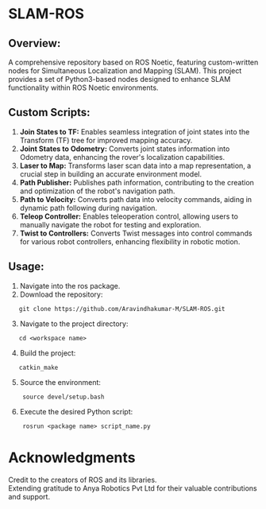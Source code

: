 # SLAM-ROS

## Overview:
A comprehensive repository based on ROS Noetic, featuring custom-written nodes for Simultaneous Localization and Mapping (SLAM). This project provides a set of Python3-based nodes designed to enhance SLAM functionality within ROS Noetic environments.

## Custom Scripts:
1. **Join States to TF:** Enables seamless integration of joint states into the Transform (TF) tree for improved mapping accuracy.
2. **Joint States to Odometry:** Converts joint states information into Odometry data, enhancing the rover's localization capabilities.
3. **Laser to Map:** Transforms laser scan data into a map representation, a crucial step in building an accurate environment model.
4. **Path Publisher:** Publishes path information, contributing to the creation and optimization of the robot's navigation path.
5. **Path to Velocity:** Converts path data into velocity commands, aiding in dynamic path following during navigation.
6. **Teleop Controller:** Enables teleoperation control, allowing users to manually navigate the robot for testing and exploration.
7. **Twist to Controllers:** Converts Twist messages into control commands for various robot controllers, enhancing flexibility in robotic motion.

## Usage:
1. Navigate into the ros package.
2. Download the repository:
```shell
   git clone https://github.com/Aravindhakumar-M/SLAM-ROS.git
```
3. Navigate to the project directory:
```shell
   cd <workspace name>
```
4. Build the project:
```shell
   catkin_make
```
5. Source the environment:
```shell
    source devel/setup.bash
```
6. Execute the desired Python script:
```shell
    rosrun <package name> script_name.py
```

# Acknowledgments
Credit to the creators of ROS and its libraries.   
Extending gratitude to Anya Robotics Pvt Ltd for their valuable contributions and support.
